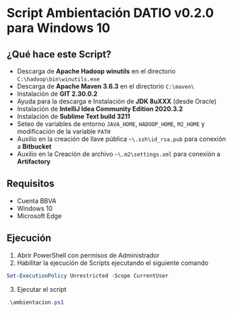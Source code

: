 # Script Ambientación DATIO v0.2.0 para Windows 10

## ¿Qué hace este Script?
* Descarga de **Apache Hadoop winutils** en el directorio `C:\hadoop\bin\winutils.exe`
* Descarga de **Apache Maven 3.6.3** en el directorio
`C:\maven\`
* Instalación de **GIT 2.30.0.2**
* Ayuda para la descarga e Instalación de **JDK 8uXXX** (desde Oracle)
* Instalación de **IntelliJ Idea Community Edition 2020.3.2**
* Instalación de **Sublime Text build 3211**
* Seteo de variables de entorno `JAVA_HOME`, `HADOOP_HOME`, `M2_HOME` y modificación de la variable `PATH`
* Auxilio en la creación de llave pública `~\.ssh\id_rsa.pub` para conexión a **Bitbucket**
* Auxilio en la Creación de archivo `~\.m2\settings.xml` para conexión a **Artifactory**

## Requisitos
* Cuenta BBVA
* Windows 10
* Microsoft Edge

## Ejecución
1. Abrir PowerShell con permisos de Administrador
2. Habilitar la ejecución de Scripts ejecutando el siguiente comando 
```powershell
Set-ExecutionPolicy Unrestricted -Scope CurrentUser
```
3. Ejecutar el script
```powershell
.\ambientacion.ps1
```


